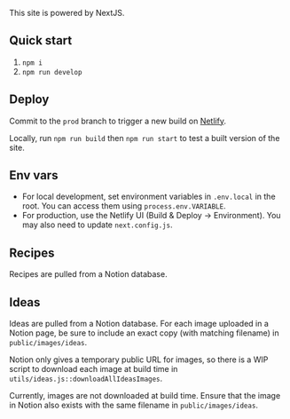 This site is powered by NextJS.

## Quick start

1. `npm i`
2. `npm run develop`

## Deploy
Commit to the `prod` branch to trigger a new build on [Netlify](https://app.netlify.com/teams/bakera81/overview).  

Locally, run `npm run build` then `npm run start` to test a built version of the site.



## Env vars
- For local development, set environment variables in `.env.local` in the root. You can access them using `process.env.VARIABLE`.
- For production, use the Netlify UI (Build & Deploy -> Environment). You may also need to update `next.config.js`.

## Recipes
Recipes are pulled from a Notion database.

## Ideas
Ideas are pulled from a Notion database. For each image uploaded in a Notion page, be sure to include an exact copy (with matching filename) in `public/images/ideas`.

Notion only gives a temporary public URL for images, so there is a WIP script to download each image at build time in `utils/ideas.js::downloadAllIdeasImages`.



Currently, images are not downloaded at build time. Ensure that the image in Notion also exists with the same filename in `public/images/ideas`.

